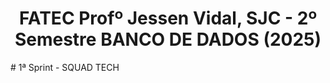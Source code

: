 <h1 style="text-align: center"> FATEC Profº Jessen Vidal, SJC - 2º Semestre BANCO DE DADOS (2025)</h1>
# 1ª Sprint - SQUAD TECH
